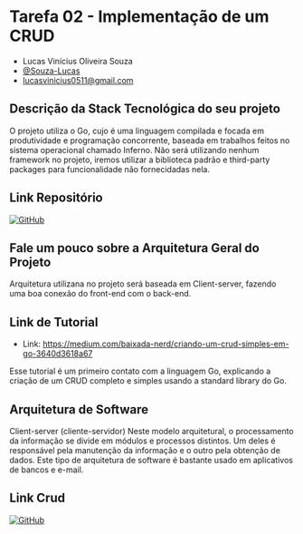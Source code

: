 # Tarefa 02 - Implementação de um CRUD

* Lucas Vinícius Oliveira Souza 
* [@Souza-Lucas](https://github.com/Souza-Lucas)
* lucasvinicius0511@gmail.com

## Descrição da Stack Tecnológica do seu projeto

O projeto utiliza o Go, cujo é uma linguagem compilada e focada em produtividade e programação concorrente, baseada em trabalhos feitos no sistema operacional chamado Inferno. Não será utilizando nenhum framework no projeto, iremos utilizar a biblioteca padrão e third-party packages para funcionalidade não fornecidadas nela.

## Link Repositório

[![GitHub](https://img.shields.io/static/v1?label=GitHub&message=Repositório&color=#4040ff)](https://github.com/felipedavid/sushi_roll)

## Fale um pouco sobre a Arquitetura Geral do Projeto

Arquitetura utilizana no projeto será baseada em Client-server, fazendo uma boa conexão do front-end com o back-end.

##  Link de Tutorial

* Link: https://medium.com/baixada-nerd/criando-um-crud-simples-em-go-3640d3618a67

Esse tutorial é um primeiro contato com a linguagem Go, explicando a criação de um CRUD completo e simples usando a standard library do Go.

## Arquitetura de Software

Client-server (cliente-servidor)
Neste modelo arquitetural, o processamento da informação se divide em módulos e processos distintos. Um deles é responsável pela manutenção da informação e o outro pela obtenção de dados. Este tipo de arquitetura de software é bastante usado em aplicativos de bancos e e-mail.

## Link Crud

[![GitHub](https://img.shields.io/static/v1?label=GitHub&message=CRUD&color=#4040ff)](https://github.com/felipedavid/sushi_roll/blob/main/internal/models/category.go)
